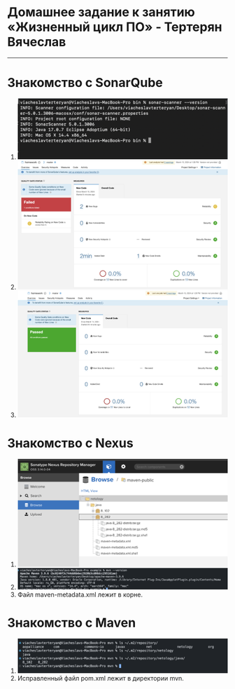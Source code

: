 # Домашнее задание к занятию «Жизненный цикл ПО» - Тертерян Вячеслав

---

# Знакомство с SonarQube  

1. ![alt text](https://github.com/Marsianec/homework20-3/blob/main/img/1.png)  
2. ![alt text](https://github.com/Marsianec/homework20-3/blob/main/img/2.png)  
3. ![alt text](https://github.com/Marsianec/homework20-3/blob/main/img/3.png)  

# Знакомство с Nexus  

1. ![alt text](https://github.com/Marsianec/homework20-3/blob/main/img/6.png)  
2. ![alt text](https://github.com/Marsianec/homework20-3/blob/main/img/4.png) 
3. Файл maven-metadata.xml лежит в корне.  

# Знакомство с Maven  

1. ![alt text](https://github.com/Marsianec/homework20-3/blob/main/img/5.png) 
2. Исправленный файл pom.xml лежит в директории mvn.  
